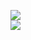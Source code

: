 [![](https://img.shields.io/badge/Made%20With-Github%20Spray-lightgrey.svg?style=for-the-badge&logo=github)](https://github.com/Annihil/github-spray#1676)  
[![](https://i.imgur.com/2DrTn0Z.gif)](https://github.com/Annihil/github-spray)